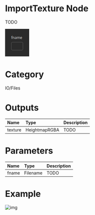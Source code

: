 
ImportTexture Node
==================


TODO



![img](../../images/nodes/ImportTexture_settings.png)


# Category


IO/Files
# Outputs

|Name|Type|Description|
| :--- | :--- | :--- |
|texture|HeightmapRGBA|TODO|

# Parameters

|Name|Type|Description|
| :--- | :--- | :--- |
|fname|Filename|TODO|

# Example


![img](../../images/nodes/ImportTexture.png)

